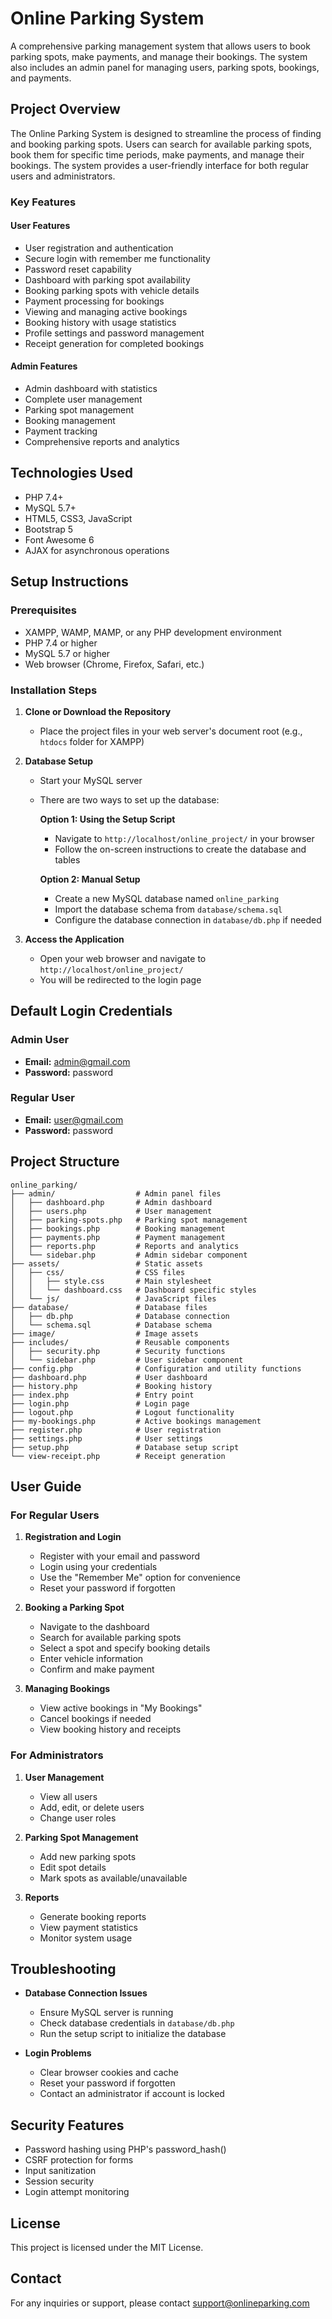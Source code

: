 # Online Parking System

A comprehensive parking management system that allows users to book parking spots, make payments, and manage their bookings. The system also includes an admin panel for managing users, parking spots, bookings, and payments.

## Project Overview

The Online Parking System is designed to streamline the process of finding and booking parking spots. Users can search for available parking spots, book them for specific time periods, make payments, and manage their bookings. The system provides a user-friendly interface for both regular users and administrators.

### Key Features

#### User Features
- User registration and authentication
- Secure login with remember me functionality
- Password reset capability
- Dashboard with parking spot availability
- Booking parking spots with vehicle details
- Payment processing for bookings
- Viewing and managing active bookings
- Booking history with usage statistics
- Profile settings and password management
- Receipt generation for completed bookings

#### Admin Features
- Admin dashboard with statistics
- Complete user management
- Parking spot management
- Booking management
- Payment tracking
- Comprehensive reports and analytics

## Technologies Used

- PHP 7.4+
- MySQL 5.7+
- HTML5, CSS3, JavaScript
- Bootstrap 5
- Font Awesome 6
- AJAX for asynchronous operations

## Setup Instructions

### Prerequisites
- XAMPP, WAMP, MAMP, or any PHP development environment
- PHP 7.4 or higher
- MySQL 5.7 or higher
- Web browser (Chrome, Firefox, Safari, etc.)

### Installation Steps

1. **Clone or Download the Repository**
   - Place the project files in your web server's document root (e.g., `htdocs` folder for XAMPP)

2. **Database Setup**
   - Start your MySQL server
   - There are two ways to set up the database:
     
     **Option 1: Using the Setup Script**
     - Navigate to `http://localhost/online_project/` in your browser
     - Follow the on-screen instructions to create the database and tables
     
     **Option 2: Manual Setup**
     - Create a new MySQL database named `online_parking`
     - Import the database schema from `database/schema.sql`
     - Configure the database connection in `database/db.php` if needed

3. **Access the Application**
   - Open your web browser and navigate to `http://localhost/online_project/`
   - You will be redirected to the login page

## Default Login Credentials

### Admin User
- **Email:** admin@gmail.com
- **Password:** password

### Regular User
- **Email:** user@gmail.com
- **Password:** password

## Project Structure

```
online_parking/
├── admin/                  # Admin panel files
│   ├── dashboard.php       # Admin dashboard
│   ├── users.php           # User management
│   ├── parking-spots.php   # Parking spot management
│   ├── bookings.php        # Booking management
│   ├── payments.php        # Payment management
│   ├── reports.php         # Reports and analytics
│   └── sidebar.php         # Admin sidebar component
├── assets/                 # Static assets
│   ├── css/                # CSS files
│   │   ├── style.css       # Main stylesheet
│   │   └── dashboard.css   # Dashboard specific styles
│   └── js/                 # JavaScript files
├── database/               # Database files
│   ├── db.php              # Database connection
│   └── schema.sql          # Database schema
├── image/                  # Image assets
├── includes/               # Reusable components
│   ├── security.php        # Security functions
│   └── sidebar.php         # User sidebar component
├── config.php              # Configuration and utility functions
├── dashboard.php           # User dashboard
├── history.php             # Booking history
├── index.php               # Entry point
├── login.php               # Login page
├── logout.php              # Logout functionality
├── my-bookings.php         # Active bookings management
├── register.php            # User registration
├── settings.php            # User settings
├── setup.php               # Database setup script
└── view-receipt.php        # Receipt generation
```

## User Guide

### For Regular Users

1. **Registration and Login**
   - Register with your email and password
   - Login using your credentials
   - Use the "Remember Me" option for convenience
   - Reset your password if forgotten

2. **Booking a Parking Spot**
   - Navigate to the dashboard
   - Search for available parking spots
   - Select a spot and specify booking details
   - Enter vehicle information
   - Confirm and make payment

3. **Managing Bookings**
   - View active bookings in "My Bookings"
   - Cancel bookings if needed
   - View booking history and receipts

### For Administrators

1. **User Management**
   - View all users
   - Add, edit, or delete users
   - Change user roles

2. **Parking Spot Management**
   - Add new parking spots
   - Edit spot details
   - Mark spots as available/unavailable

3. **Reports**
   - Generate booking reports
   - View payment statistics
   - Monitor system usage

## Troubleshooting

- **Database Connection Issues**
  - Ensure MySQL server is running
  - Check database credentials in `database/db.php`
  - Run the setup script to initialize the database

- **Login Problems**
  - Clear browser cookies and cache
  - Reset your password if forgotten
  - Contact an administrator if account is locked

## Security Features

- Password hashing using PHP's password_hash()
- CSRF protection for forms
- Input sanitization
- Session security
- Login attempt monitoring

## License

This project is licensed under the MIT License.

## Contact

For any inquiries or support, please contact support@onlineparking.com

